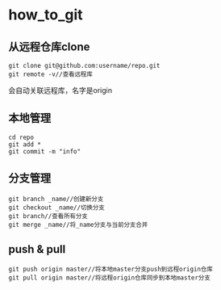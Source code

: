# how_to_git
## 从远程仓库clone  
	git clone git@github.com:username/repo.git  
	git remote -v//查看远程库  
  会自动关联远程库，名字是origin  
## 本地管理  
	cd repo  
	git add *  
	git commit -m "info"  
## 分支管理  
	git branch _name//创建新分支  
	git checkout _name//切换分支  
	git branch//查看所有分支  
	git merge _name//将_name分支与当前分支合并  
## push & pull  
	git push origin master//将本地master分支push到远程origin仓库
	git pull origin master//将远程origin仓库同步到本地master分支
